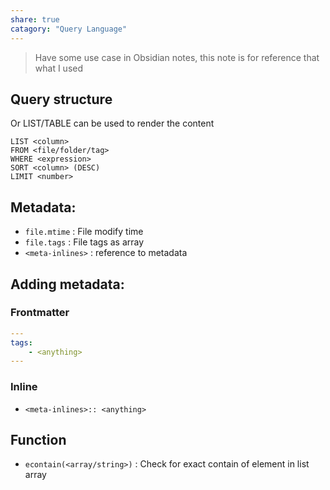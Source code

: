 ```yaml
---
share: true
catagory: "Query Language"
---
```


> Have some use case in Obsidian notes, this note is for reference that what I used

## Query structure

Or LIST/TABLE can be used to render the content

```dql
LIST <column>
FROM <file/folder/tag>
WHERE <expression>
SORT <column> (DESC)
LIMIT <number>
```

## Metadata:

- `file.mtime` : File modify time
- `file.tags` : File tags as array
- `<meta-inlines>` : reference to metadata

## Adding metadata:

### Frontmatter

```yaml
---
tags:
    - <anything>
---
```

### Inline

- `<meta-inlines>:: <anything>`

## Function

- `econtain(<array/string>)` : Check for exact contain of element in list array

